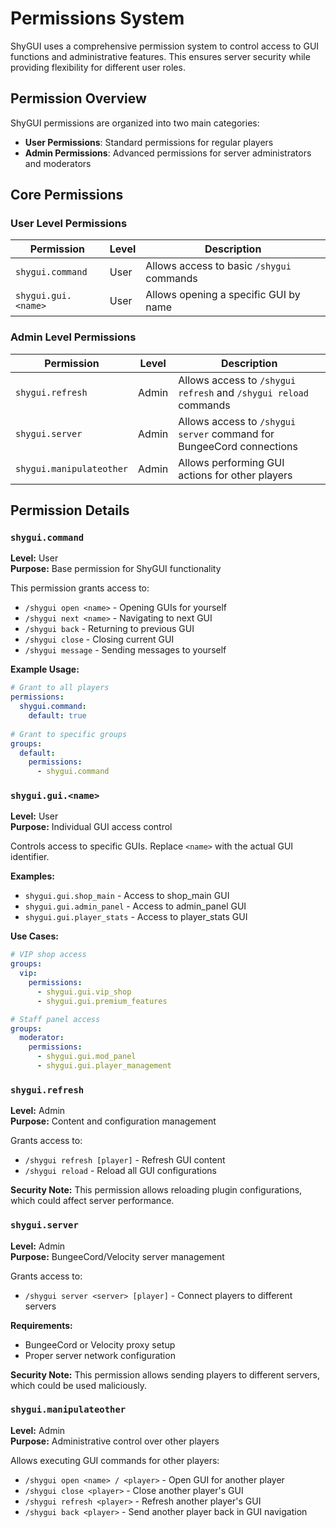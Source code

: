 # Permissions System

ShyGUI uses a comprehensive permission system to control access to GUI functions and administrative features. This ensures server security while providing flexibility for different user roles.

## Permission Overview

ShyGUI permissions are organized into two main categories:
- **User Permissions**: Standard permissions for regular players
- **Admin Permissions**: Advanced permissions for server administrators and moderators

## Core Permissions

### User Level Permissions

| Permission | Level | Description |
|------------|-------|-------------|
| `shygui.command` | User | Allows access to basic `/shygui` commands | 
| `shygui.gui.<name>` | User | Allows opening a specific GUI by name | 

### Admin Level Permissions

| Permission | Level | Description |
|------------|-------|-------------|
| `shygui.refresh` | Admin | Allows access to `/shygui refresh` and `/shygui reload` commands |
| `shygui.server` | Admin | Allows access to `/shygui server` command for BungeeCord connections | 
| `shygui.manipulateother` | Admin | Allows performing GUI actions for other players |

## Permission Details

### `shygui.command`
**Level:** User  
**Purpose:** Base permission for ShyGUI functionality

This permission grants access to:
- `/shygui open <name>` - Opening GUIs for yourself
- `/shygui next <name>` - Navigating to next GUI
- `/shygui back` - Returning to previous GUI
- `/shygui close` - Closing current GUI
- `/shygui message` - Sending messages to yourself

**Example Usage:**
```yaml
# Grant to all players
permissions:
  shygui.command:
    default: true
    
# Grant to specific groups
groups:
  default:
    permissions:
      - shygui.command
```

### `shygui.gui.<name>`
**Level:** User  
**Purpose:** Individual GUI access control

Controls access to specific GUIs. Replace `<name>` with the actual GUI identifier.

**Examples:**
- `shygui.gui.shop_main` - Access to shop_main GUI
- `shygui.gui.admin_panel` - Access to admin_panel GUI
- `shygui.gui.player_stats` - Access to player_stats GUI

**Use Cases:**
```yaml
# VIP shop access
groups:
  vip:
    permissions:
      - shygui.gui.vip_shop
      - shygui.gui.premium_features

# Staff panel access
groups:
  moderator:
    permissions:
      - shygui.gui.mod_panel
      - shygui.gui.player_management
```

### `shygui.refresh`
**Level:** Admin  
**Purpose:** Content and configuration management

Grants access to:
- `/shygui refresh [player]` - Refresh GUI content
- `/shygui reload` - Reload all GUI configurations

**Security Note:** This permission allows reloading plugin configurations, which could affect server performance.

### `shygui.server`
**Level:** Admin  
**Purpose:** BungeeCord/Velocity server management

Grants access to:
- `/shygui server <server> [player]` - Connect players to different servers

**Requirements:**
- BungeeCord or Velocity proxy setup
- Proper server network configuration

**Security Note:** This permission allows sending players to different servers, which could be used maliciously.

### `shygui.manipulateother`
**Level:** Admin  
**Purpose:** Administrative control over other players

Allows executing GUI commands for other players:
- `/shygui open <name> / <player>` - Open GUI for another player
- `/shygui close <player>` - Close another player's GUI
- `/shygui refresh <player>` - Refresh another player's GUI
- `/shygui back <player>` - Send another player back in GUI navigation